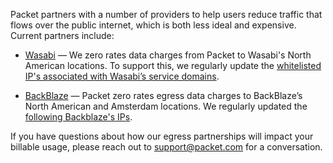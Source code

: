 <!--<meta>
{
    "title":"Zero Egress Partners",
    "description":"Learn more about Zero Egress Partners",
    "tag":["Zero Egress Partners"]
}
</meta>-->

Packet partners with a number of providers to help users reduce traffic that flows over the public internet, which is both less ideal and expensive.  Current partners include:

* [Wasabi](https://wasabi.com/) — We zero rates data charges from Packet to Wasabi's North American locations.
To support this, we regularly update the [whitelisted IP's associated with Wasabi’s service domains](https://wasabi-support.zendesk.com/hc/en-us/articles/360015106031-What-are-the-service-URLs-for-Wasabi-s-different-regions-).

* [BackBlaze](https://backblaze.com) — Packet zero rates egress data charges to BackBlaze’s North American and Amsterdam locations. We regularly updated the [following Backblaze's IPs](https://help.backblaze.com/hc/en-us/articles/217664588-Backblaze-IP-Address-List?mobile_site=true).

If you have questions about how our egress partnerships will impact your billable usage, please reach out to support@packet.com for a conversation.
